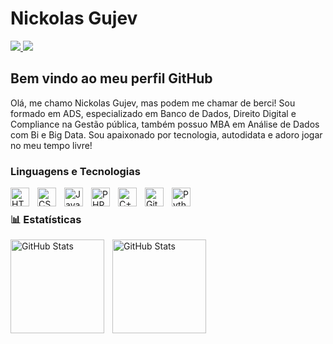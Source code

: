 # Nickolas Gujev

<div>
    <a 
        href="https://www.linkedin.com/in/nickolasgujev" 
        target="_blank"
    >
        <img 
            loading="lazy" 
            src="https://img.shields.io/badge/-LinkedIn-%230077B5?style=for-the-badge&logo=linkedin&logoColor=white" 
            target="_blank"
        >
    </a>
    <a 
        href="mailto:nkgujev@gmail.com"
    >
        <img 
            loading="lazy" 
            src="https://img.shields.io/badge/Gmail-D14836?style=for-the-badge&logo=gmail&logoColor=white" 
            target="_blank"
        >
    </a>
</div>

## Bem vindo ao meu perfil GitHub

Olá, me chamo Nickolas Gujev, mas podem me chamar de berci!
Sou formado em ADS, especializado em Banco de Dados, Direito Digital e Compliance na Gestão pública, também possuo MBA em Análise de Dados com Bi e Big Data.
Sou apaixonado por tecnologia, autodidata e adoro jogar no meu tempo livre!

<h3>Linguagens e Tecnologias</h3>

<img 
    align="left" 
    alt="HTML"
    title="HTML" 
    width="30px" 
    style="padding-right: 10px;" 
    src="https://cdn.jsdelivr.net/gh/devicons/devicon@latest/icons/html5/html5-original.svg" 
/>
<img 
    align="left" 
    alt="CSS" 
    title="CSS"
    width="30px" 
    style="padding-right: 10px;" 
    src="https://cdn.jsdelivr.net/gh/devicons/devicon@latest/icons/css3/css3-original.svg" 
/>
<img 
    align="left" 
    alt="JavaScript" 
    title="JavaScript"
    width="30px" 
    style="padding-right: 10px;" 
    src="https://cdn.jsdelivr.net/gh/devicons/devicon@latest/icons/javascript/javascript-original.svg" 
/>
<img 
    align="left" 
    alt="PHP" 
    title="PHP"
    width="30px" 
    style="padding-right: 10px;" 
    src="https://cdn.jsdelivr.net/gh/devicons/devicon@latest/icons/php/php-original.svg" 
/>
<img 
    align="left" 
    alt="C++" 
    title="C++"
    width="30px" 
    style="padding-right: 10px;" 
    src="https://cdn.jsdelivr.net/gh/devicons/devicon@latest/icons/cplusplus/cplusplus-original.svg" 
/>
<img 
    align="left" 
    alt="Git" 
    title="Git"
    width="30px" 
    style="padding-right: 10px;" 
    src="https://cdn.jsdelivr.net/gh/devicons/devicon@latest/icons/git/git-original.svg" 
/>
<img 
    align="left" 
    alt="Python" 
    title="Python"
    width="30px" 
    style="padding-right: 10px;" 
    src="https://cdn.jsdelivr.net/gh/devicons/devicon@latest/icons/python/python-original.svg" 
/>

<br>

<h3>📊 Estatísticas</h3>

<p>
  <img 
    align="left" 
    alt="GitHub Stats" 
    height="150" 
    style="padding-right: 10px;" 
    src="https://github-readme-stats.vercel.app/api?username=bercii&show_icons=true&theme=tokyonight&include_all_commits=true&locale=pt-br" 
  />

<img 
      align="left" 
      alt="GitHub Stats" 
      height="150" 
      src="https://github-readme-stats.vercel.app/api/top-langs/?username=bercii&theme=tokyonight&layout=compact&custom_title=Tecnologias&langs_count=9" 
  />

</p>
